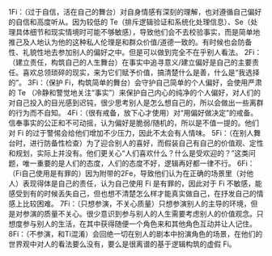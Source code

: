 1Fi：（过于自信，活在自己的舞台）对自身情感有深刻的理解，也对遵循自己偏好的自信和高度听从。因为较低的 Te（排斥逻辑验证和系统化处理信息）、Se（处理具体细节和现实情境时可能不够敏感），导致他们会不去校验事实，而是简单地推己及人地认为他的这种私人伦理是和群众价值/道德一致的。有时候也会防备性、礼貌性地去参加别人的偏好之中。但是可以做到完全不在乎别人看法。
2Fi：（建立责任，构筑自己的人生舞台）在事实中追寻意义/建立偏好是自己的主要责任。喜欢总领琐碎的现实，来为它们赋予价值，搞清楚什么是善，什么是“我选择的”。
3Fi：（保护 Fi，构筑简单的舞台）会守护自己简单的个人偏好，会使用严肃的 Te （冷静和警觉地关注“事实”）来保护自己内心的纯净的个人偏好，对人们的对自己投入的目光感到迟钝，很少思考别人是怎么想自己的，所以会做出一些离群的行为而不自知。
4Fi：（很有戒备，放下心才使用）对“用偏好做决定”的戒备。信奉事实的公正和不可动摇，认为偏好是脆弱/随机的，所以是不值一提的。他们对 Fi 的过于警惕会给他们增加不少压力，因此不太会有人情味。
5Fi：（在别人舞台时，进行防备性检查）为了迎合别人的喜好，而假装自己有自己的价值观、定性和规划，实际上并没有。他们更关心“人们喜欢什么？什么是受欢迎的？”这类问题，唯一重要的是人们的态度，人们的态度不好，逻辑再好都一律不行。
6Fi：（Fi自己使用是有罪的）因为附带的2Fe，导致他们认为在正确的场景里（对他人）表现得体是自己的责任，认为自己使用 Fi 是有罪的，因此对于 Fi 不敏感，能感受到有的时候丢失自己，但也想不清楚怎么样才能真实做自己，在抒发自己的情感上比较困难。
7Fi：（只想参演，不关心质量）只想参演别人的主导的环境，但是对参演的质量不关心。很少意识到参与别人的人生需要考虑别人的价值观念。只想度参与别人的生活，在其中获得随便一个角色来和其他角色互动并让人记住。
8Fi：（不参演，和Ti混淆）会回绝一切在别人的剧本中扮演角色的场景，在他们的世界观中对人的看法要么没有，要么是很离谱的基于逻辑构筑的虚假 Fi。